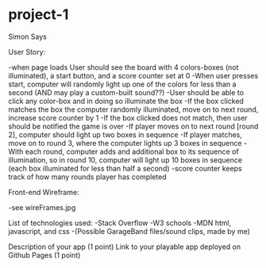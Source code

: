 # project-1
Simon Says


User Story: 

-when page loads User should see the board with 4 colors-boxes (not illuminated), a start button, and a score counter set at 0
-When user presses start, computer will randomly light up one of the colors for less than a second (AND may play a custom-built sound??)
-User should be able to click any color-box and in doing so illuminate the box
-If the box clicked matches the box the computer randomly illuminated, move on to next round, increase score counter by 1
-If the box clicked does not match, then user should be notified the game is over
-If player moves on to next round [round 2], computer should light up two boxes in sequence
-If player matches, move on to round 3, where the computer lights up 3 boxes in sequence
-With each round, computer adds and additional box to its sequence of illumination, so in round 10, computer will light up 10 boxes in sequence (each box illuminated for less than half a second)
-score counter keeps track of how many rounds player has completed

Front-end Wireframe: 

-see wireFrames.jpg 

List of technologies used:
-Stack Overflow
-W3 schools
-MDN html, javascript, and css
-(Possible GarageBand files/sound clips, made by me)

 
Description of your app (1 point)
Link to your playable app deployed on Github Pages (1 point)